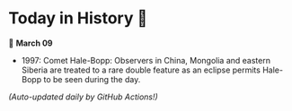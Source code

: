 # Today in History 📅

📅 **March 09**

- 1997: Comet Hale-Bopp: Observers in China, Mongolia and eastern Siberia are treated to a rare double feature as an eclipse permits Hale-Bopp to be seen during the day.

*(Auto-updated daily by GitHub Actions!)*
